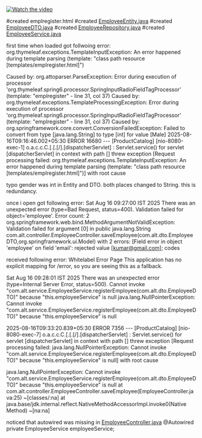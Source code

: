 [![Watch the video](https://raw.githubusercontent.com/kumarspringboot/ProductCatalog/master/thumbnail.jpg)](https://raw.githubusercontent.com/kumarspringboot/ProductCatalog/master/emplRegister.mp4)


#created emplregister.html
#created [EmployeeEntity.java](src/main/java/com/alt/entity/EmployeeEntity.java) 
#created [EmployeeDTO.java](src/main/java/com/alt/dto/EmployeeDTO.java)
#created [EmployeeRepository.java](src/main/java/com/alt/repository/EmployeeRepository.java)
#created [EmployeeService.java](src/main/java/com/alt/service/EmployeeService.java)



first time when loaded got follwoing error:
org.thymeleaf.exceptions.TemplateInputException: An error happened during template parsing (template: "class path resource [templates/emplregister.html]")

Caused by: org.attoparser.ParseException: Error during execution of processor 'org.thymeleaf.spring6.processor.SpringInputRadioFieldTagProcessor' (template: "emplregister" - line 31, col 37)
Caused by: org.thymeleaf.exceptions.TemplateProcessingException: Error during execution of processor 'org.thymeleaf.spring6.processor.SpringInputRadioFieldTagProcessor' (template: "emplregister" - line 31, col 37)
Caused by: org.springframework.core.convert.ConversionFailedException: Failed to convert from type [java.lang.String] to type [int] for value [Male]
2025-08-16T09:16:46.002+05:30 ERROR 16680 --- [ProductCatalog] [nio-8080-exec-1] o.a.c.c.C.[.[.[/].[dispatcherServlet]    : Servlet.service() for servlet [dispatcherServlet] in context with path [] threw exception [Request processing failed: org.thymeleaf.exceptions.TemplateInputException: An error happened during template parsing (template: "class path resource [templates/emplregister.html]")] with root cause

typo 
gender was int in Entity and DTO. both places changed to String.
this is redundancy.



once i open got following error:
Sat Aug 16 09:27:00 IST 2025
There was an unexpected error (type=Bad Request, status=400).
Validation failed for object='employee'. Error count: 2
org.springframework.web.bind.MethodArgumentNotValidException: Validation failed for argument [0] in public java.lang.String com.alt.controller.EmployeeController.saveEmployee(com.alt.dto.EmployeeDTO,org.springframework.ui.Model) with 2 errors: [Field error in object 'employee' on field 'email': rejected value [kumar@gmail.com]; codes 




received following error:
Whitelabel Error Page
This application has no explicit mapping for /error, so you are seeing this as a fallback.

Sat Aug 16 09:28:01 IST 2025
There was an unexpected error (type=Internal Server Error, status=500).
Cannot invoke "com.alt.service.EmployeeService.registerEmployee(com.alt.dto.EmployeeDTO)" because "this.employeeService" is null
java.lang.NullPointerException: Cannot invoke "com.alt.service.EmployeeService.registerEmployee(com.alt.dto.EmployeeDTO)" because "this.employeeService" is null

2025-08-16T09:33:20.839+05:30 ERROR 7356 --- [ProductCatalog] [nio-8080-exec-7] o.a.c.c.C.[.[.[/].[dispatcherServlet]    : Servlet.service() for servlet [dispatcherServlet] in context with path [] threw exception [Request processing failed: java.lang.NullPointerException: Cannot invoke "com.alt.service.EmployeeService.registerEmployee(com.alt.dto.EmployeeDTO)" because "this.employeeService" is null] with root cause

java.lang.NullPointerException: Cannot invoke "com.alt.service.EmployeeService.registerEmployee(com.alt.dto.EmployeeDTO)" because "this.employeeService" is null
at com.alt.controller.EmployeeController.saveEmployee(EmployeeController.java:25) ~[classes/:na]
at java.base/jdk.internal.reflect.NativeMethodAccessorImpl.invoke0(Native Method) ~[na:na]



noticed that autowired was missing in [EmployeeController.java](src/main/java/com/alt/controller/EmployeeController.java)
@Autowired
private EmployeeService employeeService;
